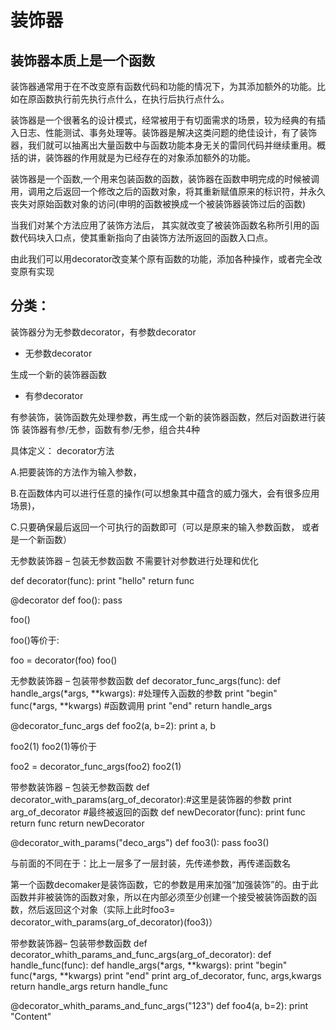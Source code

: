 # 装饰器


## 装饰器本质上是一个函数


装饰器通常用于在不改变原有函数代码和功能的情况下，为其添加额外的功能。比如在原函数执行前先执行点什么，在执行后执行点什么。



装饰器是一个很著名的设计模式，经常被用于有切面需求的场景，较为经典的有插入日志、性能测试、事务处理等。装饰器是解决这类问题的绝佳设计，有了装饰器，我们就可以抽离出大量函数中与函数功能本身无关的雷同代码并继续重用。概括的讲，装饰器的作用就是为已经存在的对象添加额外的功能。



装饰器是一个函数,一个用来包装函数的函数，装饰器在函数申明完成的时候被调用，调用之后返回一个修改之后的函数对象，将其重新赋值原来的标识符，并永久丧失对原始函数对象的访问(申明的函数被换成一个被装饰器装饰过后的函数)

当我们对某个方法应用了装饰方法后， 其实就改变了被装饰函数名称所引用的函数代码块入口点，使其重新指向了由装饰方法所返回的函数入口点。

由此我们可以用decorator改变某个原有函数的功能，添加各种操作，或者完全改变原有实现

## 分类：

装饰器分为无参数decorator，有参数decorator

* 无参数decorator

生成一个新的装饰器函数

* 有参decorator

有参装饰，装饰函数先处理参数，再生成一个新的装饰器函数，然后对函数进行装饰
装饰器有参/无参，函数有参/无参，组合共4种

具体定义：
decorator方法

A.把要装饰的方法作为输入参数，

B.在函数体内可以进行任意的操作(可以想象其中蕴含的威力强大，会有很多应用场景)，

C.只要确保最后返回一个可执行的函数即可（可以是原来的输入参数函数， 或者是一个新函数）

无参数装饰器 – 包装无参数函数
不需要针对参数进行处理和优化

def decorator(func):
    print "hello"
    return func

@decorator
def foo():
    pass

foo()


foo()等价于:

foo = decorator(foo)
foo()

无参数装饰器 – 包装带参数函数
def decorator_func_args(func):
    def handle_args(*args, **kwargs): #处理传入函数的参数
        print "begin"
        func(*args, **kwargs)   #函数调用
        print "end"
    return handle_args


@decorator_func_args
def foo2(a, b=2):
    print a, b

foo2(1)
foo2(1)等价于

foo2 = decorator_func_args(foo2)
foo2(1)

带参数装饰器 – 包装无参数函数
def decorator_with_params(arg_of_decorator):#这里是装饰器的参数
    print arg_of_decorator
    #最终被返回的函数
    def newDecorator(func): 
        print func
        return func
    return newDecorator


@decorator_with_params("deco_args")
def foo3():
    pass
foo3()

与前面的不同在于：比上一层多了一层封装，先传递参数，再传递函数名

第一个函数decomaker是装饰函数，它的参数是用来加强“加强装饰”的。由于此函数并非被装饰的函数对象，所以在内部必须至少创建一个接受被装饰函数的函数，然后返回这个对象（实际上此时foo3= decorator_with_params(arg_of_decorator)(foo3)）

带参数装饰器– 包装带参数函数
def decorator_whith_params_and_func_args(arg_of_decorator):
    def handle_func(func):
        def handle_args(*args, **kwargs):
            print "begin"
            func(*args, **kwargs)
            print "end"
            print arg_of_decorator, func, args,kwargs
        return handle_args
    return handle_func


@decorator_whith_params_and_func_args("123")
def foo4(a, b=2):
    print "Content"

